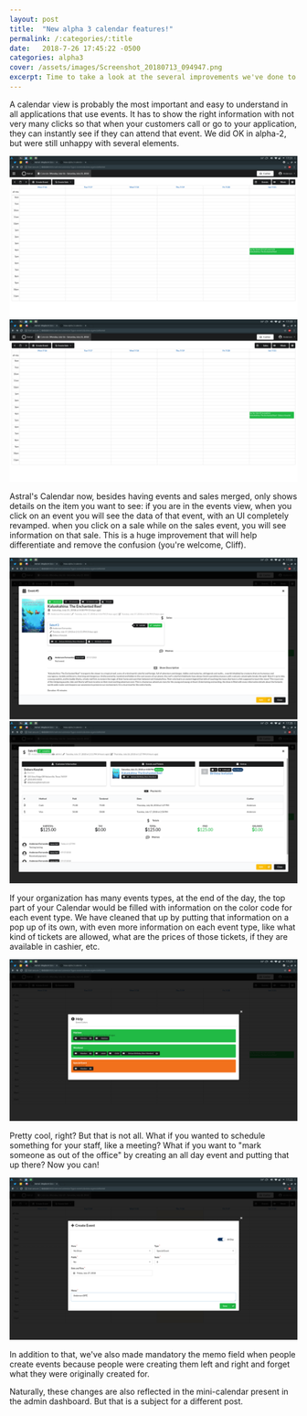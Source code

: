 ```yaml
---
layout: post
title:  "New alpha 3 calendar features!"
permalink: /:categories/:title
date:   2018-7-26 17:45:22 -0500
categories: alpha3
cover: /assets/images/Screenshot_20180713_094947.png
excerpt: Time to take a look at the several improvements we've done to calendar!
---
```


A calendar view is probably the most important and easy to understand in all
applications that use events. It has to show the right information with not
very many clicks so that when your customers call or go to your application,
they can instantly see if they can attend that event. We did OK in alpha-2,
but were still unhappy with several elements.

<img src="/assets/images/2018-7-26-new-alpha-3-calendar-features/Screenshot_20180726_173139.png" class="ui image">

<img src="/assets/images/2018-7-26-new-alpha-3-calendar-features/Screenshot_20180726_173350.png" class="ui image">

Astral's Calendar now, besides having events and sales merged, only shows details
on the item you want to see: if you are in the events view, when you click on an
event you will see the data of that event, with an UI completely revamped. when
you click on a sale while on the sales event, you will see information on that
sale. This is a huge improvement that will help differentiate and remove the
confusion (you're welcome, Cliff).

<img src="/assets/images/2018-7-26-new-alpha-3-calendar-features/Screenshot_20180726_173439.png" class="ui image">

<img src="/assets/images/2018-7-26-new-alpha-3-calendar-features/Screenshot_20180726_173522.png" class="ui image">

If your organization has many events types, at the end of the day, the top part
of your Calendar would be filled with information on the color code for each
event type. We have cleaned that up by putting that information on a pop up
of its own, with even more information on each event type, like what kind of
tickets are allowed, what are the prices of those tickets, if they are available
in cashier, etc.

<img src="/assets/images/2018-7-26-new-alpha-3-calendar-features/Screenshot_20180726_173014.png" class="ui image">

Pretty cool, right? But that is not all. What if you wanted to schedule something
for your staff, like a meeting? What if you want to "mark someone as out of the
office" by creating an all day event and putting that up there? Now you can!

<img src="/assets/images/2018-7-26-new-alpha-3-calendar-features/Screenshot_20180726_172255.png" class="ui image">

In addition to that, we've also made mandatory the memo field when people create
events because people were creating them left and right and forget what they were
originally created for.

Naturally, these changes are also reflected in the mini-calendar present in the
admin dashboard. But that is a subject for a different post.
